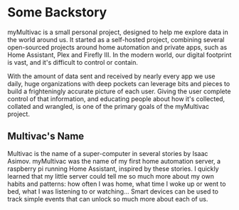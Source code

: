 # Some Backstory

myMultivac is a small personal project, designed to help me explore data in the world around us.  It started as a self-hosted project, combining several open-sourced projects around home automation and private apps, such as Home Assistant, Plex and Firefly III.  In the modern world, our digital footprint is vast, and it's difficult to control or contain.

With the amount of data sent and received by nearly every app we use daily, huge organizations with deep pockets can leverage bits and pieces to build a frighteningly accurate picture of each user.  Giving the user complete control of that information, and educating people about how it's collected, collated and wrangled, is one of the primary goals of the myMultivac project.

## Multivac's Name

Multivac is the name of a super-computer in several stories by Isaac Asimov.  myMultivac was the name of my first home automation server, a raspberry pi running Home Assistant, inspired by these stories.  I quickly learned that my little server could tell me so much more about my own habits and patterns: how often I was home, what time I woke up or went to bed, what I was listening to or watching...  Smart devices can be used to track simple events that can unlock so much more about each of us.

